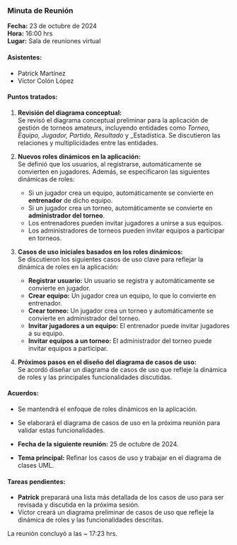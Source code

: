 ### Minuta de Reunión

**Fecha:** 23 de octubre de 2024  
**Hora:** 16:00 hrs  
**Lugar:** Sala de reuniones virtual

#### Asistentes:

- Patrick Martínez
- Víctor Colón López

#### Puntos tratados:

1. **Revisión del diagrama conceptual:**  
    Se revisó el diagrama conceptual preliminar para la aplicación de gestión de torneos amateurs, incluyendo entidades como _Torneo, Equipo, Jugador, Partido, Resultado_ y _Estadística.  Se discutieron las relaciones y multiplicidades entre las entidades.
    
2. **Nuevos roles dinámicos en la aplicación:**  
    Se definió que los usuarios, al registrarse, automáticamente se convierten en jugadores. Además, se especificaron las siguientes dinámicas de roles:
    
    - Si un jugador crea un equipo, automáticamente se convierte en **entrenador** de dicho equipo.
    - Si un jugador crea un torneo, automáticamente se convierte en **administrador del torneo**.
    - Los entrenadores pueden invitar jugadores a unirse a sus equipos.
    - Los administradores de torneos pueden invitar equipos a participar en torneos.
      
3. **Casos de uso iniciales basados en los roles dinámicos:**  
    Se discutieron los siguientes casos de uso clave para reflejar la dinámica de roles en la aplicación:
    
    - **Registrar usuario:** Un usuario se registra y automáticamente se convierte en jugador.
    - **Crear equipo:** Un jugador crea un equipo, lo que lo convierte en entrenador.
    - **Crear torneo:** Un jugador crea un torneo y automáticamente se convierte en administrador del torneo.
    - **Invitar jugadores a un equipo:** El entrenador puede invitar jugadores a su equipo.
    - **Invitar equipos a un torneo:** El administrador del torneo puede invitar equipos a participar.
      
4. **Próximos pasos en el diseño del diagrama de casos de uso:**  
	Se acordó diseñar un diagrama de casos de uso que refleje la dinámica de roles y las principales funcionalidades discutidas.

#### Acuerdos:

- Se mantendrá el enfoque de roles dinámicos en la aplicación.
    
- Se elaborará el diagrama de casos de uso en la próxima reunión para validar estas funcionalidades.
    
- **Fecha de la siguiente reunión:** 25 de octubre de 2024.
    
- **Tema principal:** Refinar los casos de uso y trabajar en el diagrama de clases UML.

#### Tareas pendientes:

- **Patrick** preparará una lista más detallada de los casos de uso para ser revisada y discutida en la próxima sesión.
- Víctor creará un diagrama preliminar de casos de uso que refleje la dinámica de roles y las funcionalidades descritas.

La reunión concluyó a las ~ 17:23 hrs.
